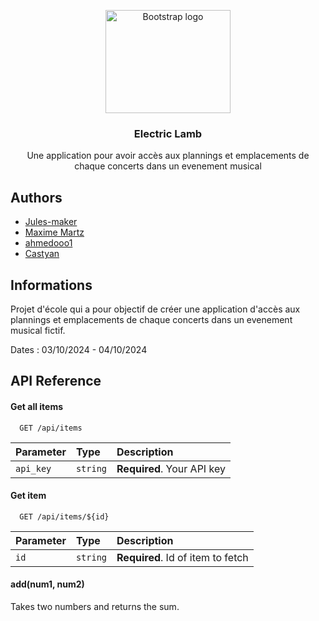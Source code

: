 <p align="center">
  <a href="https://getbootstrap.com/">
    <img src="https://cdn.discordapp.com/attachments/776831193043304468/1291367319942987838/DALLE-2024-10-03-10.13.12-A-logo-featuring-a-sheep-with-headphones-on_-listening-to-music.png?ex=66ffd709&is=66fe8589&hm=ac2f314cffe525cd85daafe3847ec0f424f4847ea1b3a7ee111645a1fffef2ee&" alt="Bootstrap logo" width="200" height="165">
  </a>
</p>

<h3 align="center">Electric Lamb</h3>

<p align="center">
  Une application pour avoir accès aux plannings et emplacements de chaque concerts dans un evenement musical
</p>

## Authors

- [Jules-maker](https://github.com/Jules-maker)
- [Maxime Martz](https://github.com/MaximeMartz)
- [ahmedooo1](https://github.com/ahmedooo1)
- [Castyan](https://github.com/Castyan)

## Informations

Projet d'école qui a pour objectif de créer une application d'accès aux plannings et emplacements de chaque concerts dans un evenement musical fictif.

Dates : 03/10/2024 - 04/10/2024

## API Reference

#### Get all items

```http
  GET /api/items
```

| Parameter | Type     | Description                |
| :-------- | :------- | :------------------------- |
| `api_key` | `string` | **Required**. Your API key |

#### Get item

```http
  GET /api/items/${id}
```

| Parameter | Type     | Description                       |
| :-------- | :------- | :-------------------------------- |
| `id`      | `string` | **Required**. Id of item to fetch |

#### add(num1, num2)

Takes two numbers and returns the sum.

